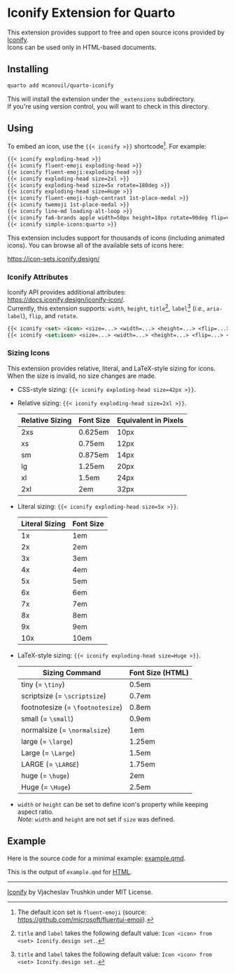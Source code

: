 # Iconify Extension for Quarto

This extension provides support to free and open source icons provided by [Iconify](https://icon-sets.iconify.design/).  
Icons can be used only in HTML-based documents.

## Installing

```sh
quarto add mcanouil/quarto-iconify
```

This will install the extension under the `_extensions` subdirectory.  
If you're using version control, you will want to check in this directory.

## Using

To embed an icon, use the `{{< iconify >}}` shortcode[^1]. For example:

```default
{{< iconify exploding-head >}}
{{< iconify fluent-emoji exploding-head >}}
{{< iconify fluent-emoji:exploding-head >}}
{{< iconify exploding-head size=2xl >}}
{{< iconify exploding-head size=5x rotate=180deg >}}
{{< iconify exploding-head size=Huge >}}
{{< iconify fluent-emoji-high-contrast 1st-place-medal >}}
{{< iconify twemoji 1st-place-medal >}}
{{< iconify line-md loading-alt-loop >}}
{{< iconify fa6-brands apple width=50px height=10px rotate=90deg flip=vertical >}}
{{< iconify simple-icons:quarto >}}
```

This extension includes support for thousands of icons (including animated icons).
You can browse all of the available sets of icons here:

<https://icon-sets.iconify.design/>

[^1]: The default icon set is `fluent-emoji` (source: <https://github.com/microsoft/fluentui-emoji>).

### Iconify Attributes

Iconify API provides additional attributes: <https://docs.iconify.design/iconify-icon/>.  
Currently, this extension supports: `width`, `height`, `title`[^2], `label`[^2] (_i.e._, `aria-label`), `flip`, and `rotate`.

``` markdown
{{< iconify <set> <icon> <size=...> <width=...> <height=...> <flip=...> <rotate=...> <title=...> <label=...> >}}
{{< iconify <set:icon> <size=...> <width=...> <height=...> <flip=...> <rotate=...> <title=...> <label=...> >}}
```

[^2]: `title` and `label` takes the following default value: `Icon <icon> from <set> Iconify.design set.`.

### Sizing Icons

This extension provides relative, literal, and LaTeX-style sizing for icons.  
When the size is invalid, no size changes are made.

- CSS-style sizing: `{{< iconify exploding-head size=42px >}}`.

- Relative sizing: `{{< iconify exploding-head size=2xl >}}`.

  | Relative Sizing | Font Size | Equivalent in Pixels |
  |-----------------|-----------|----------------------|
  | 2xs             | 0.625em   | 10px                 |
  | xs              | 0.75em    | 12px                 |
  | sm              | 0.875em   | 14px                 |
  | lg              | 1.25em    | 20px                 |
  | xl              | 1.5em     | 24px                 |
  | 2xl             | 2em       | 32px                 |

- Literal sizing: `{{< iconify exploding-head size=5x >}}`.

  | Literal Sizing | Font Size |
  |----------------|-----------|
  | 1x             | 1em       |
  | 2x             | 2em       |
  | 3x             | 3em       |
  | 4x             | 4em       |
  | 5x             | 5em       |
  | 6x             | 6em       |
  | 7x             | 7em       |
  | 8x             | 8em       |
  | 9x             | 9em       |
  | 10x            | 10em      |

- LaTeX-style sizing: `{{< iconify exploding-head size=Huge >}}`.

  | Sizing Command                   | Font Size (HTML) |
  | -------------------------------- | ---------------- |
  | tiny (= `\tiny`)                 | 0.5em            |
  | scriptsize (= `\scriptsize`)     | 0.7em            |
  | footnotesize (= `\footnotesize`) | 0.8em            |
  | small (= `\small`)               | 0.9em            |
  | normalsize (= `\normalsize`)     | 1em              |
  | large (= `\large`)               | 1.25em           |
  | Large (= `\Large`)               | 1.5em            |
  | LARGE (= `\LARGE`)               | 1.75em           |
  | huge (= `\huge`)                 | 2em              |
  | Huge (= `\Huge`)                 | 2.5em            |

- `width` or `height` can be set to define icon's property while keeping aspect ratio.  
  _Note:_ `width` and `height` are not set if `size` was defined.

## Example

Here is the source code for a minimal example: [example.qmd](example.qmd).

This is the output of `example.qmd` for [HTML](https://m.canouil.dev/quarto-iconify/).

---

[Iconify](https://github.com/iconify/iconify) by Vjacheslav Trushkin under MIT License.
